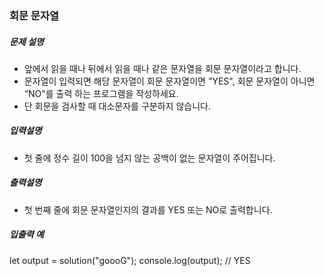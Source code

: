 ### 회문 문자열

##### 문제 설명

- 앞에서 읽을 때나 뒤에서 읽을 때나 같은 문자열을 회문 문자열이라고 합니다.
- 문자열이 입력되면 해당 문자열이 회문 문자열이면 "YES", 회문 문자열이 아니면 “NO"를 출력 하는 프로그램을 작성하세요.
- 단 회문을 검사할 때 대소문자를 구분하지 않습니다.

##### 입력설명

- 첫 줄에 정수 길이 100을 넘지 않는 공백이 없는 문자열이 주어집니다.

##### 출력설명

- 첫 번째 줄에 회문 문자열인지의 결과를 YES 또는 NO로 출력합니다.

##### 입출력 예

let output = solution("goooG");
console.log(output); // YES
